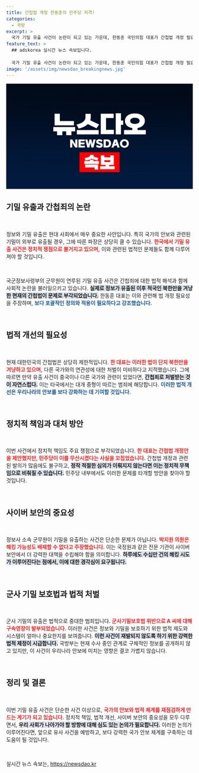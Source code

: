 ```yaml
---
title: 간첩법 개정 한동훈의 민주당 저격!
categories:
  - 국방
excerpt: >
  국가 기밀 유출 사건이 논란이 되고 있는 가운데, 한동훈 국민의힘 대표가 간첩법 개정 필요성을 강하게 주장했습니다. 그는 우리 간첩법은 적국 북한만을 상정하고 있다며 문제를 지적했습니다. 기밀 유출의 책임이 중국 동포에게 있다는 의혹도 제기된 가운데, 이 사안의 파장이 점점 커지고 있습니다.
feature_text: >
  ## adskorea 실시간 뉴스 속보입니다.

  국가 기밀 유출 사건이 논란이 되고 있는 가운데, 한동훈 국민의힘 대표가 간첩법 개정 필요성을 강하게 주장했습니다. 그는 우리 간첩법은 적국 북한만을 상정하고 있다며 문제를 지적했습니다. 기밀 유출의 책임이 중국 동포에게 있다는 의혹도 제기된 가운데, 이 사안의 파장이 점점 커지고 있습니다.
image: '/assets/img/newsdao_breakingnews.jpg'
---
```


<p><img src="/assets/img/newsdao_breakingnews.jpg" alt="adskorea 속보" /></p>

<h2 data-ke-size="size26">기밀 유출과 간첩죄의 논란</h2>

<p data-ke-size="size16">&nbsp;</p>

<p>정보와 기밀 유출은 현대 사회에서 매우 중요한 사안입니다. 특히 국가의 안보와 관련된 기밀이 외부로 유출될 경우, 그에 따른 파장은 상당히 클 수 있습니다. <b><span style="color: #ee2323;">한국에서 기밀 유출 사건은 정치적 쟁점으로 불거지고 있으며,</span></b> 이와 관련된 법적인 문제들도 함께 다루어져야 할 것입니다. </p>

<p data-ke-size="size16">&nbsp;</p>

<p>국군정보사령부의 군무원이 연루된 기밀 유출 사건은 간첩죄에 대한 법적 해석과 함께 사회적 논란을 불러일으키고 있습니다. <b><span style="background-color: #21538527;">실제로 정보가 유출된 이후 적국인 북한만을 겨냥한 현재의 간첩법이 문제로 부각되었습니다.</span></b> 한동훈 대표는 이와 관련해 법 개정 필요성을 주장하며, <b><span style="color: #1a5490;">보다 포괄적인 정의와 적용이 필요하다고 강조했습니다.</span></b></p>

<p data-ke-size="size16">&nbsp;</p>

<h2 data-ke-size="size26">법적 개선의 필요성</h2>

<p data-ke-size="size16">&nbsp;</p>

<p>현재 대한민국의 간첩법은 상당히 제한적입니다. <b><span style="color: #ee2323;">한 대표는 이러한 법이 단지 북한만을 겨냥하고 있으며,</span></b> 다른 국가와의 연관성에 대한 처벌이 미비하다고 지적했습니다. 그에 따르면 만약 유출 사건이 중국이나 다른 국가와 관련이 있었다면, <b><span style="background-color: #21538527;">간첩죄로 처벌받는 것이 자연스럽다.</span></b> 이는 타국에서는 대개 중형이 따르는 범죄에 해당합니다. <b><span style="color: #1a5490;">이러한 법적 개선은 우리나라의 안보를 보다 강화하는 데 기여할 것입니다.</span></b></p>

<p data-ke-size="size16">&nbsp;</p>

<h2 data-ke-size="size26">정치적 책임과 대처 방안</h2>

<p data-ke-size="size16">&nbsp;</p>

<p>이번 사건에서 정치적 책임도 주요 쟁점으로 부각되었습니다. <b><span style="color: #ee2323;">한 대표는 간첩법 개정안을 제안했지만, 민주당이 이를 무산시켰다는 사실을 꼬집었습니다.</span></b> 간첩법 개정과 관련된 발의가 많음에도 불구하고, <b><span style="background-color: #21538527;">정작 적절한 심의가 이뤄지지 않는다면 이는 정치적 무책임으로 비춰질 수 있습니다.</span></b> 민주당 내부에서도 이러한 문제를 타개할 방안을 찾아야 할 것입니다.</p>

<p data-ke-size="size16">&nbsp;</p>

<h2 data-ke-size="size26">사이버 보안의 중요성</h2>

<p data-ke-size="size16">&nbsp;</p>

<p>정보사 소속 군무원이 기밀을 유출하는 사건은 단순한 문제가 아닙니다. <b><span style="color: #ee2323;">박지원 의원은 해킹 가능성도 배제할 수 없다고 주장했습니다.</span></b> 이는 국정원과 같은 전문 기관이 사이버 보안에서 더 강력한 대책을 수립해야 함을 의미합니다. <b><span style="background-color: #21538527;">하루에도 수십만 건의 해킹 시도가 이루어진다는 점에서, 이에 대한 경각심이 요구됩니다.</span></b></p>

<p data-ke-size="size16">&nbsp;</p>

<h2 data-ke-size="size26">군사 기밀 보호법과 법적 처벌</h2>

<p data-ke-size="size16">&nbsp;</p>

<p>군사 기밀의 유출은 법적으로 중대한 범죄입니다. <b><span style="color: #ee2323;">군사기밀보호법 위반으로 A 씨에 대해 구속영장이 발부되었습니다.</span></b> 이러한 사건은 정보와 기밀을 보호하기 위한 법적 제도와 시스템이 얼마나 중요한지를 보여줍니다. <b><span style="background-color: #21538527;">이런 사건이 재발되지 않도록 하기 위한 강력한 법적 제정이 시급합니다.</span></b> 국방부는 현재 수사 중인 관계로 구체적인 정보를 공개하지 않고 있지만, 이 사건이 우리나라 안보에 미치는 영향은 결코 가볍지 않습니다.</p>

<p data-ke-size="size16">&nbsp;</p>

<h2 data-ke-size="size26">정리 및 결론</h2>

<p data-ke-size="size16">&nbsp;</p>

<p>이번 기밀 유출 사건은 단순한 사건 이상으로, <b><span style="color: #ee2323;">국가의 안보와 법적 체계를 재점검하게 만드는 계기가 되고 있습니다.</span></b> 정치적 책임, 법적 개선, 사이버 보안의 중요성을 모두 다루면서, <b><span style="background-color: #21538527;">우리 사회가 나아가야 할 방향에 대해 심도 있는 논의가 필요합니다.</span></b> 이러한 논의가 이루어진다면, 앞으로 유사 사건을 예방하고, 보다 강력한 국가 안보 체계를 구축하는 데 도움이 될 것입니다.</p>

<p data-ke-size="size16">&nbsp;</p>
실시간 뉴스 속보는, <a href="https://newsdao.kr" rel="dofollow">https://newsdao.kr</a>


